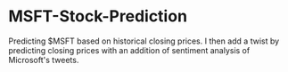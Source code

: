 # MSFT-Stock-Prediction

Predicting $MSFT based on historical closing prices. I then add a twist by predicting closing prices with an addition of sentiment analysis of Microsoft's tweets.
